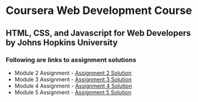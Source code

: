 # Coursera Web Development Course
## HTML, CSS, and Javascript for Web Developers by Johns Hopkins University

### Following are links to assignment solutions

- Module 2 Assignment - [Assignment 2 Solution](https://ahsansaleemmemon.github.io/coursera-test/mod2_solution/)
- Module 3 Assignment - [Assignment 3 Solution](https://ahsansaleemmemon.github.io/coursera-test/mod3_solution)
- Module 4 Assignment - [Assignment 4 Solution](https://ahsansaleemmemon.github.io/coursera-test/mod4_solution)
- Module 5 Assignment - [Assignment 5 Solution](https://ahsansaleemmemon.github.io/coursera-test/mod5_solution)
 
